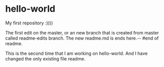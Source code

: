 # hello-world
My first repository :))))

The first edit on the master, or an new branch that is created from master called readme-edits branch.
The new readme.md is ends here.--
#end of readme.

This is the second time that I am working on hello-world.
And I have changed the only existing file readme.

